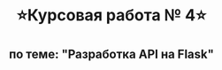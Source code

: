 <h1 align="center">&#11088Курсовая работа № 4&#11088</h1>
<h2 align="center">по теме: "Разработка API на Flask"</h2>

